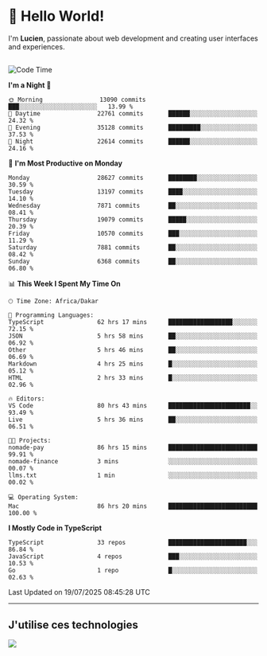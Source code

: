 # 👋 Hello World!

I'm **Lucien**, passionate about web development and creating user interfaces and experiences.

##

<!--START_SECTION:waka-->
![Code Time](http://img.shields.io/badge/Code%20Time-3%2C451%20hrs%206%20mins-blue)

**I'm a Night 🦉** 

```text
🌞 Morning                13090 commits       ███░░░░░░░░░░░░░░░░░░░░░░   13.99 % 
🌆 Daytime                22761 commits       ██████░░░░░░░░░░░░░░░░░░░   24.32 % 
🌃 Evening                35128 commits       █████████░░░░░░░░░░░░░░░░   37.53 % 
🌙 Night                  22614 commits       ██████░░░░░░░░░░░░░░░░░░░   24.16 % 
```
📅 **I'm Most Productive on Monday** 

```text
Monday                   28627 commits       ████████░░░░░░░░░░░░░░░░░   30.59 % 
Tuesday                  13197 commits       ████░░░░░░░░░░░░░░░░░░░░░   14.10 % 
Wednesday                7871 commits        ██░░░░░░░░░░░░░░░░░░░░░░░   08.41 % 
Thursday                 19079 commits       █████░░░░░░░░░░░░░░░░░░░░   20.39 % 
Friday                   10570 commits       ███░░░░░░░░░░░░░░░░░░░░░░   11.29 % 
Saturday                 7881 commits        ██░░░░░░░░░░░░░░░░░░░░░░░   08.42 % 
Sunday                   6368 commits        ██░░░░░░░░░░░░░░░░░░░░░░░   06.80 % 
```


📊 **This Week I Spent My Time On** 

```text
🕑︎ Time Zone: Africa/Dakar

💬 Programming Languages: 
TypeScript               62 hrs 17 mins      ██████████████████░░░░░░░   72.15 % 
JSON                     5 hrs 58 mins       ██░░░░░░░░░░░░░░░░░░░░░░░   06.92 % 
Other                    5 hrs 46 mins       ██░░░░░░░░░░░░░░░░░░░░░░░   06.69 % 
Markdown                 4 hrs 25 mins       █░░░░░░░░░░░░░░░░░░░░░░░░   05.12 % 
HTML                     2 hrs 33 mins       █░░░░░░░░░░░░░░░░░░░░░░░░   02.96 % 

🔥 Editors: 
VS Code                  80 hrs 43 mins      ███████████████████████░░   93.49 % 
Live                     5 hrs 36 mins       ██░░░░░░░░░░░░░░░░░░░░░░░   06.51 % 

🐱‍💻 Projects: 
nomade-pay               86 hrs 15 mins      █████████████████████████   99.91 % 
nomade-finance           3 mins              ░░░░░░░░░░░░░░░░░░░░░░░░░   00.07 % 
llms.txt                 1 min               ░░░░░░░░░░░░░░░░░░░░░░░░░   00.02 % 

💻 Operating System: 
Mac                      86 hrs 20 mins      █████████████████████████   100.00 % 
```

**I Mostly Code in TypeScript** 

```text
TypeScript               33 repos            ██████████████████████░░░   86.84 % 
JavaScript               4 repos             ███░░░░░░░░░░░░░░░░░░░░░░   10.53 % 
Go                       1 repo              █░░░░░░░░░░░░░░░░░░░░░░░░   02.63 % 
```




 Last Updated on 19/07/2025 08:45:28 UTC
<!--END_SECTION:waka-->
---

## J'utilise ces technologies

<p align="left">
  <a href="https://skillicons.dev">
    <img src="https://skillicons.dev/icons?i=ts,js,go,ruby,css,scss,tailwind,react,vite,nextjs,docker,figma,ableton" />
  </a>
</p>

